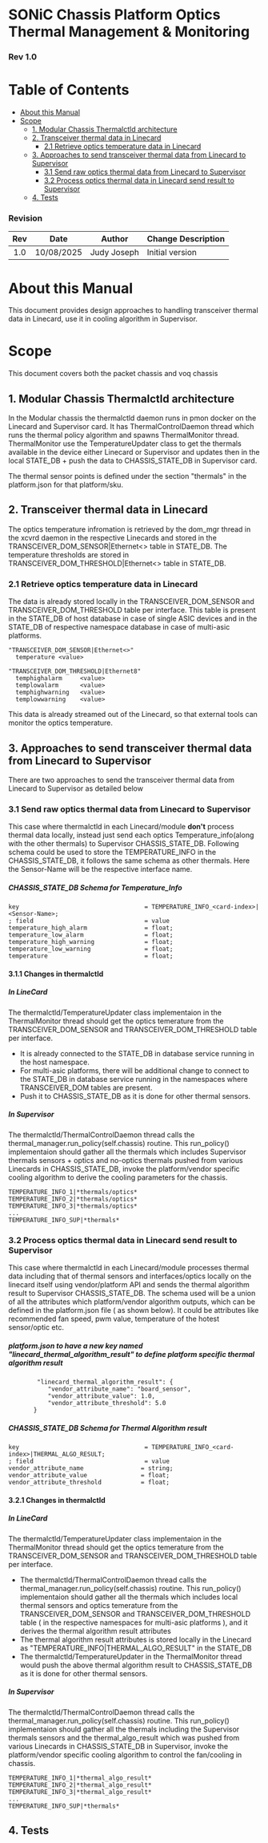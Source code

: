# SONiC Chassis Platform Optics Thermal Management & Monitoring #

### Rev 1.0 ###

# Table of Contents

* [About this Manual](#about-this-manual)
* [Scope](#scope)
  * [1. Modular Chassis Thermalctld architecture](#1-modular-chassis-thermalctld-architecture)
  * [2. Transceiver thermal data in Linecard](#2-transceiver-thermal-data-in-linecard)
    * [2.1 Retrieve optics temperature data in Linecard](#21-retrieve-optics-temperature-data-in-linecard)
  * [3. Approaches to send transceiver thermal data from Linecard to Supervisor](#3-approaches-to-send-transceiver-thermal-data-from-linecard-to-supervisor)
    * [3.1 Send raw optics thermal data from Linecard to Supervisor](#31-send-raw-optics-thermal-data-from-linecard-to-supervisor)
    * [3.2 Process optics thermal data in Linecard send result to Supervisor](#32-process-optics-thermal-data-in-linecard-send-result-to-supervisor)    
  * [4. Tests](#4-tests)

      
### Revision ###

 | Rev |     Date    |       Author                                                            | Change Description                |
 |:---:|:-----------:|:-----------------------------------------------------------------------:|-----------------------------------|
 | 1.0 | 10/08/2025  |  Judy Joseph                                                            | Initial version                   |
 
# About this Manual
This document provides design approaches to handling transceiver thermal data in Linecard, use it in cooling algorithm in Supervisor.

# Scope
This document covers both the packet chassis and voq chassis 

## 1. Modular Chassis Thermalctld architecture
In the Modular chassis the thermalctld daemon runs in pmon docker on the Linecard and Supervisor card. It has ThermalControlDaemon thread which runs the thermal policy algorithm and spawns ThermalMonitor thread. ThermalMonitor use the TemperatureUpdater class to get the thermals available in the device either Linecard or Supervisor and updates then in the local STATE_DB + push the data to CHASSIS_STATE_DB in Supervisor card. 

The thermal sensor points is defined under the section "thermals" in the platform.json for that platform/sku.
   
## 2. Transceiver thermal data in Linecard
The optics temperature infromation is retrieved by the dom_mgr thread in the xcvrd daemon in the respective Linecards and stored in the TRANSCEIVER_DOM_SENSOR|Ethernet<> table in STATE_DB. The temperature thresholds are stored in TRANSCEIVER_DOM_THRESHOLD|Ethernet<> table in STATE_DB.

### 2.1 Retrieve optics temperature data in Linecard

The data is already stored locally in the TRANSCEIVER_DOM_SENSOR and TRANSCEIVER_DOM_THRESHOLD table per interface. This table is present in the STATE_DB of host database in case of single ASIC devices and in the STATE_DB of respective namespace database in case of multi-asic platforms.
```
"TRANSCEIVER_DOM_SENSOR|Ethernet<>"
  temperature <value>
```
```
"TRANSCEIVER_DOM_THRESHOLD|Ethernet8"
  temphighalarm     <value>
  templowalarm      <value>
  temphighwarning   <value>
  templowwarning    <value>
```
This data is already streamed out of the Linecard, so that external tools can monitor the optics temperature.

## 3. Approaches to send transceiver thermal data from Linecard to Supervisor
  There are two approaches to send the transceiver thermal data from Linecard to Supervisor as detailed below

### 3.1 Send raw optics thermal data from Linecard to Supervisor

 This case where thermalctld in each Linecard/module **don't** process thermal data locally, instead just send each optics Temperature_info(along with the other thermals) to Supervisor CHASSIS_STATE_DB. Following schema could be used to store the TEMPERATURE_INFO in the CHASSIS_STATE_DB, it follows the same schema as other thermals. Here the Sensor-Name will be the respective interface name.
 
 ##### CHASSIS_STATE_DB Schema for Temperature_Info
 ```
 key                                   = TEMPERATURE_INFO_<card-index>|<Sensor-Name>; 
 ; field                               = value
 temperature_high_alarm                = float;
 temperature_low_alarm                 = float;   
 temperature_high_warning              = float;
 temperature_low_warning               = float;
 temperature                           = float;
 ```

#### 3.1.1 Changes in thermalctld

##### In LineCard

The thermalctld/TemperatureUpdater class implementaion in the ThermalMonitor thread should get the optics temerature from the TRANSCEIVER_DOM_SENSOR and TRANSCEIVER_DOM_THRESHOLD table per interface.
* It is already connected to the STATE_DB in database service running in the host namespace.
* For multi-asic platforms, there will be additional change to connect to the STATE_DB in database service running in the namespaces where TRANSCEIVER_DOM tables are present.
* Push it to CHASSIS_STATE_DB as it is done for other thermal sensors.

##### In Supervisor

The thermalctld/ThermalControlDaemon thread calls the thermal_manager.run_policy(self.chassis) routine. This run_policy() implementaion should gather all the thermals which includes Supervisor thermals sensors + optics and no-optics thermals pushed from various Linecards in CHASSIS_STATE_DB, invoke the platform/vendor specific cooling algorithm to derive the cooling parameters for the chassis.
 ```
 TEMPERATURE_INFO_1|*thermals/optics*
 TEMPERATURE_INFO_2|*thermals/optics*
 TEMPERATURE_INFO_3|*thermals/optics*
 ...
 TEMPERATURE_INFO_SUP|*thermals*
```
  
### 3.2 Process optics thermal data in Linecard send result to Supervisor

 This case where thermalctld in each Linecard/module processes thermal data including that of thermal sensors and interfaces/optics locally on the linecard itself using vendor/platform API and sends the thermal algorithm result to Supervisor CHASSIS_STATE_DB. The schema used will be a union of all the attributes which platform/vendor algorithm outputs, which can be defined in the platform.json file ( as shown below). It could be attributes like recommended fan speed, pwm value, temperature of the hotest sensor/optic etc.
 
 ##### platform.json to have a new key named "linecard_thermal_algorithm_result" to define platform specific thermal algorithm result
 ```
         "linecard_thermal_algorithm_result": {
            "vendor_attribute_name": "board_sensor",
            "vendor_attribute_value": 1.0,
            "vendor_attribute_threshold": 5.0
        }
 ```

##### CHASSIS_STATE_DB Schema for Thermal Algorithm result
 ```
 key                                   = TEMPERATURE_INFO_<card-index>|THERMAL_ALGO_RESULT; 
 ; field                               = value
 vendor_attribute_name                = string;
 vendor_attribute_value               = float;
 vendor_attribute_threshold           = float;
 ```
  
#### 3.2.1 Changes in thermalctld

##### In LineCard

The thermalctld/TemperatureUpdater class implementaion in the ThermalMonitor thread should get the optics temerature from the TRANSCEIVER_DOM_SENSOR and TRANSCEIVER_DOM_THRESHOLD table per interface.
* The thermalctld/ThermalControlDaemon thread calls the thermal_manager.run_policy(self.chassis) routine. This run_policy() implementaion should gather all the thermals which includes local thermal sensors and optics temerature from the TRANSCEIVER_DOM_SENSOR and TRANSCEIVER_DOM_THRESHOLD table ( in the respective namespaces for multi-asic platforms ), and it derives the thermal algorithm result attributes
* The thermal algorithm result attributes is stored locally in the Linecard  as "TEMPERATURE_INFO|THERMAL_ALGO_RESULT" in the STATE_DB
* The thermalctld/TemperatureUpdater in the ThermalMonitor thread would push the above thermal algorithm result to CHASSIS_STATE_DB as it is done for other thermal sensors.

##### In Supervisor

The thermalctld/ThermalControlDaemon thread calls the thermal_manager.run_policy(self.chassis) routine. This run_policy() implementaion should gather all the thermals including the Supervisor thermals sensors and the thermal_algo_result which was pushed from various Linecards in CHASSIS_STATE_DB in Supervisor, invoke the platform/vendor specific cooling algorithm to control the fan/cooling in chassis.
 ```
 TEMPERATURE_INFO_1|*thermal_algo_result*
 TEMPERATURE_INFO_2|*thermal_algo_result*
 TEMPERATURE_INFO_3|*thermal_algo_result*
 ...
 TEMPERATURE_INFO_SUP|*thermals*
```

## 4. Tests

